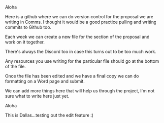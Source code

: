 Aloha

Here is a github where we can do version control for the proposal we are writing in Comms. I thought it would be a good practice pulling and writing commits to Github too.

Each week we can create a new file for the section of the proposal and work on it together.

There's always the Discord too in case this turns out to be too much work.

Any resources you use writing for the particular file should go at the bottom of the file. 

Once the file has been edited and we have a final copy we can do formatting on a Word page and submit. 

We can add more things here that will help us through the project, I'm not sure what to write here just yet.

Aloha


This is Dallas...testing out the edit feature :)
